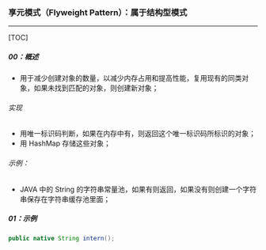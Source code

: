 ### 享元模式（Flyweight Pattern）：属于结构型模式

------

[TOC]

##### 00：概述

- 用于减少创建对象的数量，以减少内存占用和提高性能，复用现有的同类对象，如果未找到匹配的对象，则创建新对象；

###### 实现

- 用唯一标识码判断，如果在内存中有，则返回这个唯一标识码所标识的对象；
- 用 HashMap 存储这些对象；

###### 示例：

- JAVA 中的 String 的字符串常量池，如果有则返回，如果没有则创建一个字符串保存在字符串缓存池里面；

##### 01：示例

```Java
public native String intern();
```

